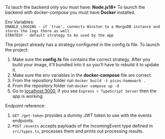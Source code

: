 To lauch the backend only you must have:
**Node.js18+**
To launch the backend with docker-compose you must have **Docker** installed.

Env Variables:\
`ENABLE_LOGGING - if 'true', connects Winston to a MongoDB instance and stores the logs there as well`\
`STRATEGY - default strategy to be used by the app`


The project already has a strategy configured in the config.ts file.
To launch the project:
1. Make sure the **config.ts** file contains the correct strategy. After you build your image, it'll bundled into it so you'll have to rebuild it to update it.
2. Make sure the env variables in the **docker-compose** file are correct.
3. From the repository folder run `docker build -t picos-homework .`
4. From the repository folder run `docker compose up -d`
5. Go to [localhost:3000](http://localhost:3000), if you see `Express + TypeScript Server` then the app is working.

Endpoint reference:
1. `GET /get-token` provides a dummy JWT token to use with the events endpoints.
2. `POST /events` accepts payloads of the IncomingEvent type defined in `src/types.ts`, processes them and prints out processing results.
